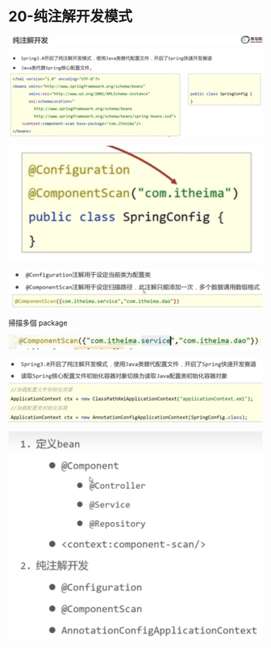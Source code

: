 # 20-纯注解开发模式


![](img/20230502211320.png)

![](img/20230502211342.png)

![](img/20230502211359.png) 

掃描多個 package

![](img/20230502211432.png)

![](img/20230502211454.png)

![](img/20230502211505.png)
